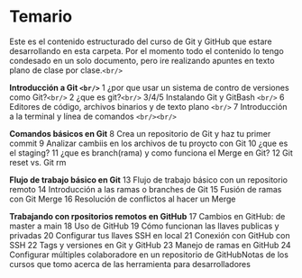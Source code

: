 # Temario

Este es el contenido estructurado del curso de Git y GitHub que estare desarrollando en esta carpeta.  Por el momento todo el contenido lo tengo condesado en un solo documento, pero ire realizando apuntes en texto plano de clase por clase.`<br/>`

**Introducción a Git `<br/>`**
    1 ¿por que usar un sistema de contro de versiones como Git?`<br/>`
    2 ¿que es git?`<br/>`
    3/4/5 Instalando Git y GitBash `<br/>`
    6 Editores de código, archivos binarios y de texto plano `<br/>`
    7 Introducción a la terminal y línea de comandos `<br/><br/>`


**Comandos básicos en Git**
    8 Crea un repositorio de Git y haz tu primer commit
    9 Analizar cambiis en los archivos de tu proycto con Git
    10 ¿que es el staging?
    11 ¿que es branch(rama) y como funciona el Merge en Git?
    12 Git reset vs. Git rm


**Flujo de trabajo básico en Git**
    13 Flujo de trabajo básico con un repositorio remoto
    14 Introducción a las ramas o branches de Git
    15 Fusión de ramas con Git Merge
    16 Resolución de conflictos al hacer un Merge


**Trabajando con rpositorios remotos en GitHub**
    17 Cambios en GitHub: de master a main
    18 Uso de GitHub
    19 Cómo funcionan las llaves publicas y privadas
    20 Configurar tus llaves SSH en local
    21 Conexión con GitHub con SSH
    22 Tags y versiones en Git y GitHub
    23 Manejo de ramas en GitHub
    24 Configurar múltiples colaboradore en un repositorio de GitHubNotas de los cursos que tomo acerca de las herramienta para desarrolladores
